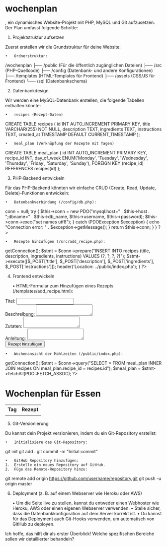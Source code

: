 # wochenplan
, ein dynamisches Website-Projekt mit PHP, MySQL und Git aufzusetzen. Der Plan umfasst folgende Schritte:

1. Projektstruktur aufsetzen

Zuerst erstellen wir die Grundstruktur für deine Website:

	•	Ordnerstruktur:

/wochenplan
├── /public          (Für die öffentlich zugänglichen Dateien)
├── /src             (PHP-Quellcode)
├── /config          (Datenbank- und andere Konfigurationen)
├── /templates       (HTML-Templates für Frontend)
├── /assets          (CSS/JS für Frontend)
└── /sql             (Datenbankschema)



2. Datenbankdesign

Wir werden eine MySQL-Datenbank erstellen, die folgende Tabellen enthalten könnte:

	•	recipes (Rezept-Daten)

CREATE TABLE recipes (
  id INT AUTO_INCREMENT PRIMARY KEY,
  title VARCHAR(255) NOT NULL,
  description TEXT,
  ingredients TEXT,
  instructions TEXT,
  created_at TIMESTAMP DEFAULT CURRENT_TIMESTAMP
);


	•	meal_plan (Verknüpfung der Rezepte mit Tagen)

CREATE TABLE meal_plan (
  id INT AUTO_INCREMENT PRIMARY KEY,
  recipe_id INT,
  day_of_week ENUM('Monday', 'Tuesday', 'Wednesday', 'Thursday', 'Friday', 'Saturday', 'Sunday'),
  FOREIGN KEY (recipe_id) REFERENCES recipes(id)
);



3. PHP-Backend entwickeln

Für das PHP-Backend könnten wir einfache CRUD (Create, Read, Update, Delete)-Funktionen entwickeln:

	•	Datenbankverbindung (/config/db.php):

<?php
class Database {
  private $host = "localhost";
  private $db_name = "wochenplan";
  private $username = "root";
  private $password = "";
  public $conn;
  
  public function getConnection() {
    $this->conn = null;
    try {
      $this->conn = new PDO("mysql:host=" . $this->host . ";dbname=" . $this->db_name, $this->username, $this->password);
      $this->conn->exec("set names utf8");
    } catch (PDOException $exception) {
      echo "Connection error: " . $exception->getMessage();
    }
    return $this->conn;
  }
}
?>


	•	Rezepte hinzufügen (/src/add_recipe.php):

<?php
require_once '../config/db.php';
if ($_POST) {
  $db = new Database();
  $conn = $db->getConnection();
  
  $stmt = $conn->prepare("INSERT INTO recipes (title, description, ingredients, instructions) VALUES (?, ?, ?, ?)");
  $stmt->execute([$_POST['title'], $_POST['description'], $_POST['ingredients'], $_POST['instructions']]);
  
  header('Location: ../public/index.php');
}
?>



4. Frontend entwickeln

	•	HTML-Formular zum Hinzufügen eines Rezepts (/templates/add_recipe.html):

<form method="POST" action="../src/add_recipe.php">
  <label for="title">Titel:</label>
  <input type="text" name="title" required>
  <br>
  <label for="description">Beschreibung:</label>
  <textarea name="description"></textarea>
  <br>
  <label for="ingredients">Zutaten:</label>
  <textarea name="ingredients"></textarea>
  <br>
  <label for="instructions">Anleitung:</label>
  <textarea name="instructions"></textarea>
  <br>
  <input type="submit" value="Rezept hinzufügen">
</form>


	•	Wochenansicht der Mahlzeiten (/public/index.php):

<?php
require_once '../config/db.php';
$db = new Database();
$conn = $db->getConnection();

$stmt = $conn->query("SELECT * FROM meal_plan INNER JOIN recipes ON meal_plan.recipe_id = recipes.id");
$meal_plan = $stmt->fetchAll(PDO::FETCH_ASSOC);
?>

<h1>Wochenplan für Essen</h1>
<table>
  <tr>
    <th>Tag</th>
    <th>Rezept</th>
  </tr>
  <?php foreach ($meal_plan as $meal): ?>
  <tr>
    <td><?php echo $meal['day_of_week']; ?></td>
    <td><?php echo $meal['title']; ?></td>
  </tr>
  <?php endforeach; ?>
</table>



5. Git-Versionierung

Du kannst dein Projekt versionieren, indem du ein Git-Repository erstellst:

	•	Initialisiere das Git-Repository:

git init
git add .
git commit -m "Initial commit"


	•	GitHub Repository hinzufügen:
	1.	Erstelle ein neues Repository auf GitHub.
	2.	Füge das Remote-Repository hinzu:

git remote add origin https://github.com/username/repository.git
git push -u origin master



6. Deployment (z. B. auf einem Webserver wie Heroku oder AWS)

	•	Um die Seite live zu stellen, kannst du entweder einen Webhoster wie Heroku, AWS oder einen eigenen Webserver verwenden.
	•	Stelle sicher, dass die Datenbankkonfiguration auf dem Server korrekt ist.
	•	Du kannst für das Deployment auch Git-Hooks verwenden, um automatisch von GitHub zu deployen.

Ich hoffe, das hilft dir als erster Überblick! Welche spezifischen Bereiche sollen wir detaillierter behandeln?
